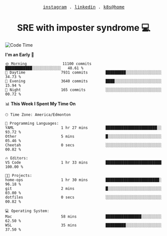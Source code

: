 <p align="center">
  <samp>
    <a href="https://www.instagram.com/lildrunkensmurf/">instagram</a> .
    <a href="https://www.linkedin.com/in/joryirving/">linkedin</a> .
    <a href="https://github.com/joryirving/home-ops">k8s@home</a>
  </samp>
</p>

<h1 align="center">
  SRE with imposter syndrome 💻
</h1>

<!--START_SECTION:waka-->
![Code Time](http://img.shields.io/badge/Code%20Time-184%20hrs%2049%20mins-blue)

**I'm an Early 🐤** 

```text
🌞 Morning                11100 commits       ████████████░░░░░░░░░░░░░   48.61 % 
🌆 Daytime                7931 commits        █████████░░░░░░░░░░░░░░░░   34.73 % 
🌃 Evening                3640 commits        ████░░░░░░░░░░░░░░░░░░░░░   15.94 % 
🌙 Night                  165 commits         ░░░░░░░░░░░░░░░░░░░░░░░░░   00.72 % 
```


📊 **This Week I Spent My Time On** 

```text
🕑︎ Time Zone: America/Edmonton

💬 Programming Languages: 
YAML                     1 hr 27 mins        ███████████████████████░░   93.72 % 
Other                    5 mins              █░░░░░░░░░░░░░░░░░░░░░░░░   05.46 % 
Cheetah                  0 secs              ░░░░░░░░░░░░░░░░░░░░░░░░░   00.82 % 

🔥 Editors: 
VS Code                  1 hr 33 mins        █████████████████████████   100.00 % 

🐱‍💻 Projects: 
home-ops                 1 hr 30 mins        ████████████████████████░   96.18 % 
git                      2 mins              █░░░░░░░░░░░░░░░░░░░░░░░░   03.00 % 
dotfiles                 0 secs              ░░░░░░░░░░░░░░░░░░░░░░░░░   00.82 % 

💻 Operating System: 
Mac                      58 mins             ████████████████░░░░░░░░░   62.50 % 
WSL                      35 mins             █████████░░░░░░░░░░░░░░░░   37.50 % 
```


<!--END_SECTION:waka-->
